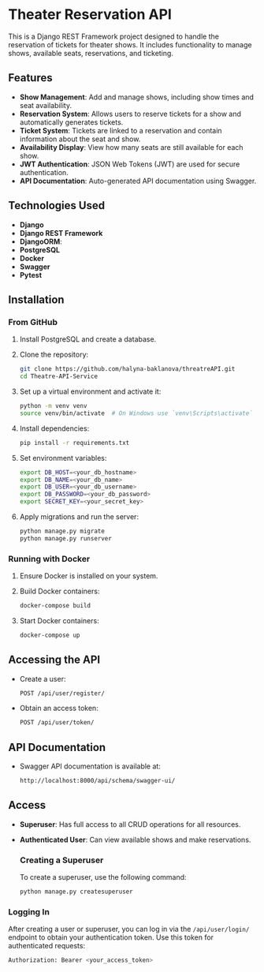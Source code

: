 # Theater Reservation API

This is a Django REST Framework project designed to handle the reservation of tickets for theater shows. It includes functionality to manage shows, available seats, reservations, and ticketing.

## Features

- **Show Management**: Add and manage shows, including show times and seat availability.
- **Reservation System**: Allows users to reserve tickets for a show and automatically generates tickets.
- **Ticket System**: Tickets are linked to a reservation and contain information about the seat and show.
- **Availability Display**: View how many seats are still available for each show.
- **JWT Authentication**: JSON Web Tokens (JWT) are used for secure authentication.
- **API Documentation**: Auto-generated API documentation using Swagger.

## Technologies Used

- **Django**
- **Django REST Framework**
- **DjangoORM**:
- **PostgreSQL**
- **Docker**
- **Swagger**
- **Pytest**

## Installation

### From GitHub

1. Install PostgreSQL and create a database.

2. Clone the repository:
    ```bash
    git clone https://github.com/halyna-baklanova/threatreAPI.git
    cd Theatre-API-Service
    ```

3. Set up a virtual environment and activate it:
    ```bash
    python -m venv venv
    source venv/bin/activate  # On Windows use `venv\Scripts\activate`
    ```

4. Install dependencies:
    ```bash
    pip install -r requirements.txt
    ```

5. Set environment variables:
    ```bash
    export DB_HOST=<your_db_hostname>
    export DB_NAME=<your_db_name>
    export DB_USER=<your_db_username>
    export DB_PASSWORD=<your_db_password>
    export SECRET_KEY=<your_secret_key>
    ```

6. Apply migrations and run the server:
    ```bash
    python manage.py migrate
    python manage.py runserver
    ```

### Running with Docker

1. Ensure Docker is installed on your system.

2. Build Docker containers:
    ```bash
    docker-compose build
    ```

3. Start Docker containers:
    ```bash
    docker-compose up
    ```

## Accessing the API

- Create a user: 
  ```bash
  POST /api/user/register/
  
- Obtain an access token:
  ```bash
  POST /api/user/token/

## API Documentation 

- Swagger API documentation is available at:
  ```bash
  http://localhost:8000/api/schema/swagger-ui/

## Access

- **Superuser**: Has full access to all CRUD operations for all resources.
- **Authenticated User**: Can view available shows and make reservations.

  ### Creating a Superuser

  To create a superuser, use the following command:
  ```bash
  python manage.py createsuperuser

### Logging In

After creating a user or superuser, you can log in via the `/api/user/login/` endpoint to obtain your authentication token. Use this token for authenticated requests:

```bash
Authorization: Bearer <your_access_token>

